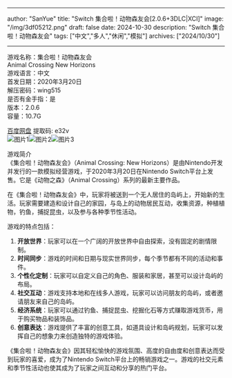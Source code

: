 
---
author: "SanYue"
title: "Switch 集合啦！动物森友会[2.0.6+3DLC|XCI]"
image: "/img/3df05212.png"
draft: false
date: 2024-10-30
description: "Switch 集合啦！动物森友会"
tags: ["中文","多人","休闲","模拟"]
archives: ["2024/10/30"]

---

游戏名称：集合啦！动物森友会   
Animal Crossing New Horizons    
游戏语言：中文  
首发日期：2020年3月20日  
解压密码：wing515  
是否有金手指：是  
版本：2.0.6   
容量：10.7G

[百度网盘](https://pan.baidu.com/s/1pj0wHmdDHmToea6vtG23nw) 提取码: e32v  
![图片1](/img/036c69fe.jpg)![图片2](/img/153a331b.jpeg)![图片3](/img/202410221121.jpg)  

游戏简介  
《集合啦！动物森友会》（Animal Crossing: New Horizons）是由Nintendo开发并发行的一款模拟经营游戏，于2020年3月20日在Nintendo Switch平台上发售。它是《动物之森》（Animal Crossing）系列的最新主要作品。

在《集合啦！动物森友会》中，玩家将被送到一个无人居住的岛屿上，开始新的生活。玩家需要建造和设计自己的家园，与岛上的动物居民互动，收集资源，种植植物，钓鱼，捕捉昆虫，以及参与各种季节性活动。

游戏的特点包括：
1. **开放世界**：玩家可以在一个广阔的开放世界中自由探索，没有固定的剧情限制。
2. **时间同步**：游戏的时间和日期与现实世界同步，每个季节都有不同的活动和事件。
3. **个性化定制**：玩家可以自定义自己的角色、服装和家居，甚至可以设计岛屿的布局。
4. **社交互动**：游戏支持本地和在线多人游戏，玩家可以访问朋友的岛屿，或者邀请朋友来自己的岛屿。
5. **经济系统**：玩家可以通过钓鱼、捕捉昆虫、挖掘化石等方式赚取游戏货币，用于购买物品和装饰品。
6. **创意表达**：游戏提供了丰富的创意工具，如道具设计和岛屿规划，玩家可以发挥自己的想象力来创造独特的游戏体验。

《集合啦！动物森友会》因其轻松愉快的游戏氛围、高度的自由度和创意表达而受到玩家的喜爱，成为了Nintendo Switch平台上的畅销游戏之一。游戏的社交元素和季节性活动也使其成为了玩家之间互动和分享的热门平台。
